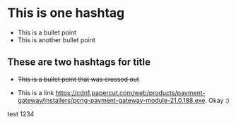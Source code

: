# This is one hashtag

- This is a bullet point
- This is another bullet point

## These are two hashtags for title

- ~~This is a bullet point that was crossed out~~

- This is a link https://cdn1.papercut.com/web/products/payment-gateway/installers/pcng-payment-gateway-module-21.0.188.exe. Okay :)

test 1234